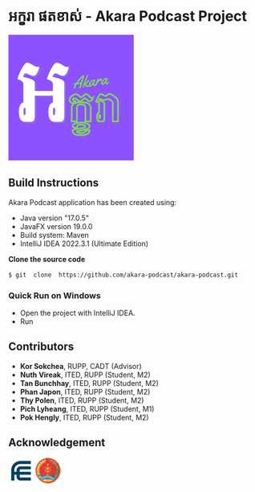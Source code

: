 # អក្ខរា ផតខាស់ - Akara Podcast Project
![](/src/image/Akara-logo.png)

## Build Instructions

Akara Podcast application has been created using:
- Java version "17.0.5"
- JavaFX version 19.0.0
- Build system: Maven
- IntelliJ IDEA 2022.3.1 (Ultimate Edition)

**Clone the source code**
```sh
$ git  clone  https://github.com/akara-podcast/akara-podcast.git
```
### Quick Run on Windows
- Open the project with IntelliJ IDEA.
- Run

## Contributors
- **Kor Sokchea**, RUPP, CADT (Advisor)
- **Nuth Vireak**, ITED, RUPP (Student, M2)
- **Tan Bunchhay**, ITED, RUPP (Student, M2)
- **Phan Japon**, ITED, RUPP (Student, M2)
- **Thy Polen**, ITED, RUPP (Student, M2)
- **Pich Lyheang**, ITED, RUPP (Student, M1)
- **Pok Hengly**, ITED, RUPP (Student, M2)

## Acknowledgement
![](fe.jfif)  ![](rupp.png)

